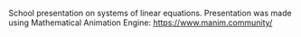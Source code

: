 School presentation on systems of linear equations. Presentation was made using Mathematical Animation Engine: https://www.manim.community/
